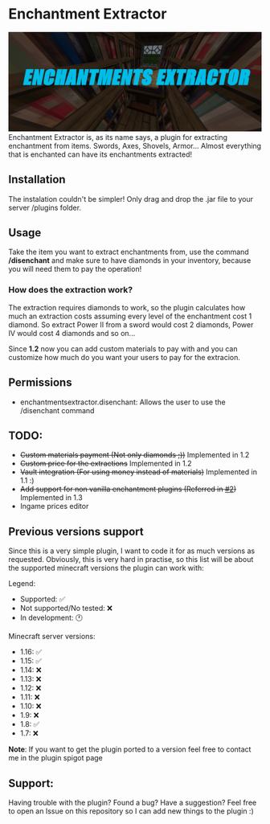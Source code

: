 # Enchantment Extractor
![Image](EnchantmentsExtractor.png)
Enchantment Extractor is, as its name says, a plugin for extracting enchantment from items.
Swords, Axes, Shovels, Armor... Almost everything that is enchanted can have its enchantments extracted!
## Installation
The instalation couldn't be simpler! Only drag and drop the .jar file to your server /plugins folder.
## Usage
Take the item you want to extract enchantments from, use the command **/disenchant** and make sure to have
diamonds in your inventory, because you will need them to pay the operation!
### How does the extraction work?
The extraction requires diamonds to work, so the plugin calculates how much an extraction costs assuming 
every level of the enchantment cost 1 diamond. So extract Power II from a sword would cost 2 diamonds, Power IV would cost 4 diamonds and so on...

Since **1.2** now you can add custom materials to pay with and you can customize how much do you want your users to pay
for the extracion.
## Permissions
- enchantmentsextractor.disenchant: Allows the user to use the /disenchant command
## TODO:

- ~~Custom materials payment (Not only diamonds ;))~~ Implemented in 1.2
- ~~Custom price for the extractions~~ Implemented in 1.2
- ~~Vault integration (For using money instead of materials)~~ Implemented in 1.1 :)
- ~~Add support for non vanilla enchantment plugins (Referred in [#2](https://github.com/alex55132/EnchantmentsExtractor/issues/2))~~ Implemented in 1.3
- Ingame prices editor

## Previous versions support

Since this is a very simple plugin, I want to code it for as much versions as requested. Obviously, this is very
hard in practise, so this list will be about the supported minecraft versions the plugin can work with:

Legend:
 - Supported: ✅ 
 - Not supported/No tested: ❌ 
 - In development: 🕐 
 
Minecraft server versions:
 - 1.16: ✅
 - 1.15: ✅ 
 - 1.14: ❌
 - 1.13: ❌
 - 1.12: ❌
 - 1.11: ❌
 - 1.10: ❌
 - 1.9: ❌
 - 1.8: ✅ 
 - 1.7: ❌
 
**Note**: If you want to get the plugin ported to a version feel free to contact me in the plugin spigot page
## Support:

Having trouble with the plugin? Found a bug? Have a suggestion? Feel free to open an Issue on this repository so I can add new things to the plugin :)
